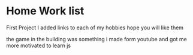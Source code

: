 # Home Work list
First Project
I added links to each of my hobbies hope you will like them 

the game in the building was something i made form youtube and got me more motivated to learn js

